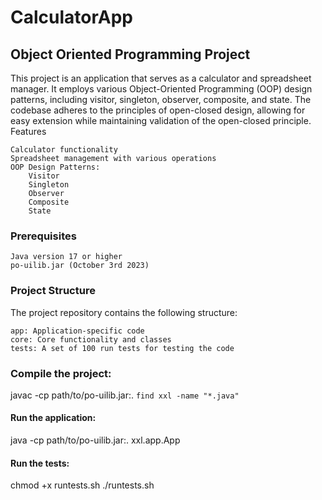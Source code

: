 # CalculatorApp

## Object Oriented Programming Project

This project is an application that serves as a calculator and spreadsheet manager. It employs various Object-Oriented Programming (OOP) design patterns, including visitor, singleton, observer, composite, and state. The codebase adheres to the principles of open-closed design, allowing for easy extension while maintaining validation of the open-closed principle.
Features

    Calculator functionality
    Spreadsheet management with various operations
    OOP Design Patterns:
        Visitor
        Singleton
        Observer
        Composite
        State

### Prerequisites

    Java version 17 or higher
    po-uilib.jar (October 3rd 2023)

### Project Structure

The project repository contains the following structure:

    app: Application-specific code
    core: Core functionality and classes
    tests: A set of 100 run tests for testing the code

### Compile the project:

  javac -cp path/to/po-uilib.jar:. `find xxl -name "*.java"`

#### Run the application:

  java -cp path/to/po-uilib.jar:. xxl.app.App

#### Run the tests:

  chmod +x runtests.sh
  ./runtests.sh
